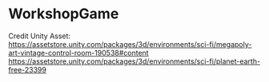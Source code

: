 # WorkshopGame
 
Credit Unity Asset:
https://assetstore.unity.com/packages/3d/environments/sci-fi/megapoly-art-vintage-control-room-190538#content
https://assetstore.unity.com/packages/3d/environments/sci-fi/planet-earth-free-23399
